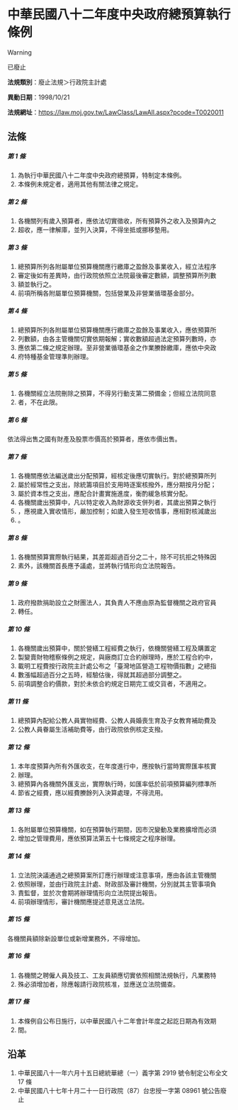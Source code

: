 # 中華民國八十二年度中央政府總預算執行條例


> [!WARNING]
> 已廢止


**法規類別**：廢止法規＞行政院主計處

**異動日期**：1998/10/21  

**法規網址**：https://law.moj.gov.tw/LawClass/LawAll.aspx?pcode=T0020011



## 法條
##### 第 1 條
1. 為執行中華民國八十二年度中央政府總預算，特制定本條例。
1. 本條例未規定者，適用其他有關法律之規定。

##### 第 2 條
1. 各機關列有歲入預算者，應依法切實徵收，所有預算外之收入及預算內之
1. 超收，應一律解庫，並列入決算，不得坐抵或挪移墊用。

##### 第 3 條
1. 總預算所列各附屬單位預算機關應行繳庫之盈餘及事業收入，經立法程序
1. 審定後如有差異時，由行政院依照立法院最後審定數額，調整預算所列數
1. 額並執行之。
1. 前項所稱各附屬單位預算機關，包括營業及非營業循環基金部分。

##### 第 4 條
1. 總預算所列各附屬單位預算機關應行繳庫之盈餘及事業收入，應依預算所
1. 列數額，由各主管機關切實依期報解；實收數額超過法定預算列數時，亦
1. 應依第二條之規定辦理。至非營業循環基金之作業賸餘繳庫，應依中央政
1. 府特種基金管理準則辦理。

##### 第 5 條
1. 各機關經立法院刪除之預算，不得另行動支第二預備金；但經立法院同意
1. 者，不在此限。

##### 第 6 條
依法得出售之國有財產及股票市價高於預算者，應依市價出售。

##### 第 7 條
1. 各機關應依法編送歲出分配預算，經核定後應切實執行。對於總預算所列
1. 屬於經常性之支出，除統籌項目於支用時逐案核撥外，應分期按月分配；
1. 屬於資本性之支出，應配合計畫實施進度，衡酌緩急核實分配。
1. 各機關歲出預算中，凡以特定收入為財源收支併列者，其歲出預算之執行
1. ，應視歲入實收情形，嚴加控制；如歲入發生短收情事，應相對核減歲出
1. 。

##### 第 8 條
1. 各機關預算實際執行結果，其差距超過百分之二十，除不可抗拒之特殊因
1. 素外，該機關首長應予議處，並將執行情形向立法院報告。

##### 第 9 條
1. 政府撥款捐助設立之財團法人，其負責人不應由原為監督機關之政府官員
1. 轉任。

##### 第 10 條
1. 各機關歲出預算中，關於營繕工程經費之執行，依機關營繕工程及購置定
1. 製變賣財物稽察條例之規定，與廠商訂立合約辦理時，應於工程合約中，
1. 載明工程費按行政院主計處公布之「臺灣地區營造工程物價指數」之總指
1. 數漲幅超過百分之五時，經驗估後，得就其超過部分調整之。
1. 前項調整合約價款，對於未依合約規定日期完工或交貨者，不適用之。

##### 第 11 條
1. 總預算內配給公教人員實物經費、公教人員婚喪生育及子女教育補助費及
1. 公教人員眷屬生活補助費等，由行政院依例核定支撥。

##### 第 12 條
1. 本年度預算內所有外匯收支，在年度進行中，應按執行當時實際匯率核實
1. 辦理。
1. 總預算內各機關外匯支出，實際執行時，如匯率低於前項預算編列標準所
1. 節省之經費，應以經費賸餘列入決算處理，不得流用。

##### 第 13 條
1. 各附屬單位預算機關，如在預算執行期間，因市況變動及業務擴增而必須
1. 增加之管理費用，應依預算法第五十七條規定之程序辦理。

##### 第 14 條
1. 立法院決議通過之總預算案所訂應行辦理或注意事項，應由各該主管機關
1. 依照辦理，並由行政院主計處、財政部及審計機關，分別就其主管事項負
1. 責監督，並於次會期將辦理情形向立法院提出報告。
1. 前項辦理情形，審計機關應提述意見送立法院。

##### 第 15 條
各機關員額除新設單位或新增業務外，不得增加。

##### 第 16 條
1. 各機關之聘僱人員及技工、工友員額應切實依照相關法規執行，凡業務特
1. 殊必須增加者，除應報請行政院核准，並應送立法院備查。

##### 第 17 條
1. 本條例自公布日施行，以中華民國八十二年會計年度之起訖日期為有效期
1. 間。

## 沿革
1. 中華民國八十一年六月十五日總統華總（一）義字第 2919 號令制定公布全文 17 條
1. 中華民國八十七年十月二十一日行政院（87）台忠授一字第 08961  號公告廢止
